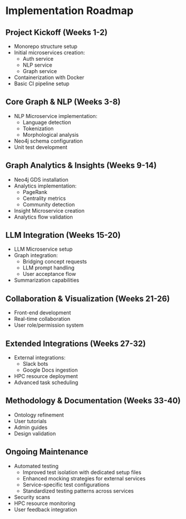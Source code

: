 # Implementation Roadmap

## Project Kickoff (Weeks 1-2)
- Monorepo structure setup
- Initial microservices creation:
  - Auth service
  - NLP service
  - Graph service
- Containerization with Docker
- Basic CI pipeline setup

## Core Graph & NLP (Weeks 3-8)
- NLP Microservice implementation:
  - Language detection
  - Tokenization
  - Morphological analysis
- Neo4j schema configuration
- Unit test development

## Graph Analytics & Insights (Weeks 9-14)
- Neo4j GDS installation
- Analytics implementation:
  - PageRank
  - Centrality metrics
  - Community detection
- Insight Microservice creation
- Analytics flow validation

## LLM Integration (Weeks 15-20)
- LLM Microservice setup
- Graph integration:
  - Bridging concept requests
  - LLM prompt handling
  - User acceptance flow
- Summarization capabilities

## Collaboration & Visualization (Weeks 21-26)
- Front-end development
- Real-time collaboration
- User role/permission system

## Extended Integrations (Weeks 27-32)
- External integrations:
  - Slack bots
  - Google Docs ingestion
- HPC resource deployment
- Advanced task scheduling

## Methodology & Documentation (Weeks 33-40)
- Ontology refinement
- User tutorials
- Admin guides
- Design validation

## Ongoing Maintenance
- Automated testing
  - Improved test isolation with dedicated setup files
  - Enhanced mocking strategies for external services
  - Service-specific test configurations
  - Standardized testing patterns across services
- Security scans
- HPC resource monitoring
- User feedback integration